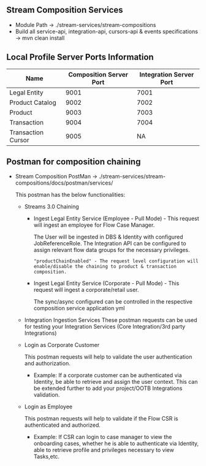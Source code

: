 ## Stream Composition Services

- Module Path -> ./stream-services/stream-compositions
- Build all service-api, integration-api, cursors-api & events specifications -> mvn clean install

## Local Profile Server Ports Information

| Name               | Composition Server Port | Integration Server Port |
|--------------------|-------------------------|-------------------------|
| Legal Entity       | 9001                    | 7001                    |
| Product Catalog    | 9002                    | 7002                    |
| Product            | 9003                    | 7003                    |
| Transaction        | 9004                    | 7004                    |
| Transaction Cursor | 9005                    | NA                      |

## Postman for composition chaining

- Stream Composition PostMan -> ./stream-services/stream-compositions/docs/postman/services/

  This postman has the below functionalities:

    - Streams 3.0 Chaining

        - Ingest Legal Entity Service  (Employee - Pull Mode) - This request will ingest an employee for Flow Case
          Manager.

          The User will be ingested in DBS & Identity with configured JobReferenceRole. The Integration API can be
          configured to assign relevant flow data groups for the necessary privileges.

          `"productChainEnabled" - The request level configuration will enable/disable the chaining to product & transaction composition. `

        - Ingest Legal Entity Service  (Corporate - Pull Mode) - This request will ingest a corporate/retail user.

          The sync/async configured can be controlled in the respective composition service application yml

    - Integration Ingestion Services
      These postman requests can be used for testing your Integration Services (Core Integration/3rd party Integrations)

    - Login as Corporate Customer

      This postman requests will help to validate the user authentication and authorization.

        - Example: If a corporate customer can be authenticated via Identity, be able to retrieve and assign the user
          context. This can be extended further to add your project/OOTB Integrations validation.

    - Login as Employee

      This postman requests will help to validate if the Flow CSR is authenticated and authorized.

        - Example: If CSR can login to case manager to view the onboarding cases, whether he is able to authenticate via
          Identity, able to retrieve profile and privileges necessary to view Tasks,etc.
